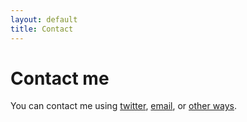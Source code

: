 ```yaml
---
layout: default
title: Contact
---
```


# Contact me

You can contact me using [twitter](http://twitter.com/usmanity),
[email](mailto:muhammad@usmanity.com), or [other ways](/links).
